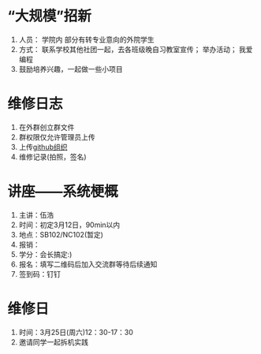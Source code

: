 # “大规模”招新
1. 人员：
学院内
部分有转专业意向的外院学生
2. 方式：
联系学校其他社团一起，去各班级晚自习教室宣传；
举办活动；
我爱编程
3. 鼓励培养兴趣，一起做一些小项目
# 维修日志
1. 在外群创立群文件
2. 群权限仅允许管理员上传
3. 上传[github组织](https://github.com/nbtca/documents)
4. 维修记录(拍照，签名)
# 讲座——系统梗概
1. 主讲：伍浩
2. 时间：初定3月12日，90min以内
3. 地点：SB102/NC102(暂定)
4. 报销：
5. 学分：会长搞定:)
6. 报名：填写二维码后加入交流群等待后续通知
7. 签到码：钉钉
# 维修日
1. 时间：3月25日(周六)12：30-17：30
2. 邀请同学一起拆机实践